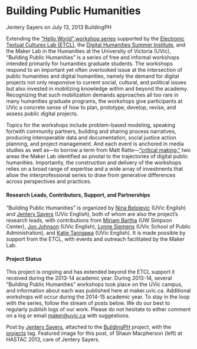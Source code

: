 # Building Public Humanities
Jentery Sayers on July 13, 2013   BuildingPH 
<p dir="ltr">Extending the <a title="learn more" href="http://maker.uvic.ca/hello/">“Hello World” workshop series</a> supported by the <a title="learn more" href="http://etcl.uvic.ca/" target="_blank">Electronic Textual Cultures Lab (ETCL)</a>, the <a title="learn more" href="http://dhsi.org/" target="_blank">Digital Humanities Summer Institute</a>, and the Maker Lab in the Humanities at the University of Victoria (UVic), “Building Public Humanities” is a series of free and informal workshops intended primarily for humanities graduate students. The workshops respond to an important yet often overlooked issue at the intersection of public humanities and digital humanities, namely the demand for digital projects not only responsive to current social, cultural, and political issues but also invested in mobilizing knowledge within and beyond the academy. Recognizing that such mobilization demands approaches all too rare in many humanities graduate programs, the workshops give participants at UVic a concrete sense of how to plan, prototype, develop, revise, and assess public digital projects.</p>
<p dir="ltr">Topics for the workshops include problem-based modeling, speaking for/with community partners, building and sharing process narratives, producing interoperable data and documentation, social justice action planning, and project management. And each event is anchored in media studies as well as&#8212;to borrow a term from Matt Ratto&#8212;<a title="learn more" href="http://criticalmaking.com/" target="_blank">&#8220;critical making,&#8221;</a> two areas the Maker Lab identified as pivotal to the trajectories of digital public humanities. Importantly, the construction and delivery of the workshops relies on a broad range of expertise and a wide array of investments that allow the interprofessional series to draw from generative differences across perspectives and practices.</p>
<h4 dir="ltr"><strong>Research Leads, Contributors, Support, and Partnerships</strong></h4>
<p dir="ltr">&#8220;Building Public Humanities&#8221; is organized by <a title="learn more" href="http://maker.uvic.ca/author/nbelojevic/">Nina Belojevic</a> (UVic English) and <a title="learn more" href="http://maker.uvic.ca/author/admin/">Jentery Sayers</a> (UVic English), both of whom are also the project&#8217;s research leads, with contributions from <a title="learn more" href="http://depts.washington.edu/uwch/about/administration/miriam-bartha" target="_blank">Miriam Bartha</a> (UW Simpson Center), <a title="learn more" href="http://maker.uvic.ca/author/jonjohnson/">Jon Johnson</a> (UVic English), <a title="learn more" href="http://www.uvic.ca/hsd/publicadmin/people/home/faculty/siemenslynne.php" target="_blank">Lynne Siemens</a> (UVic School of Public Administration), and <a title="learn more" href="http://maker.uvic.ca/author/katie/" target="_blank">Katie Tanigawa</a> (UVic English). It is made possible by support from the ETCL, with events and outreach facilitated by the Maker Lab.</p>
<h4><strong>Project Status</strong></h4>
<p>This project is ongoing and has extended beyond the ETCL support it received during the 2013-14 academic year. During 2013-14, several &#8220;Building Public Humanities&#8221; workshops took place on the UVic campus, and information about each was published here at maker.uvic.ca. Additional workshops will occur during the 2014-15 academic year. To stay in the loop with the series, follow the stream of posts below. We do our best to regularly publish logs of our work. Please do not hesitate to either comment on a log or email <a title="email the lab" href="mailto:maker@uvic.ca">maker@uvic.ca</a> with suggestions.</p>
<p>Post by <a title="learn more" href="http://maker.uvic.ca/author/admin/">Jentery Sayers</a>, attached to the <a title="learn more" href="http://maker.uvic.ca/category/ph/">BuildingPH</a> project, with the <a title="learn more" href="http://maker.uvic.ca/tag/project/">projects</a> tag. Featured image for this post, of Shaun Macpherson (left) at HASTAC 2013, care of Jentery Sayers.</p>
